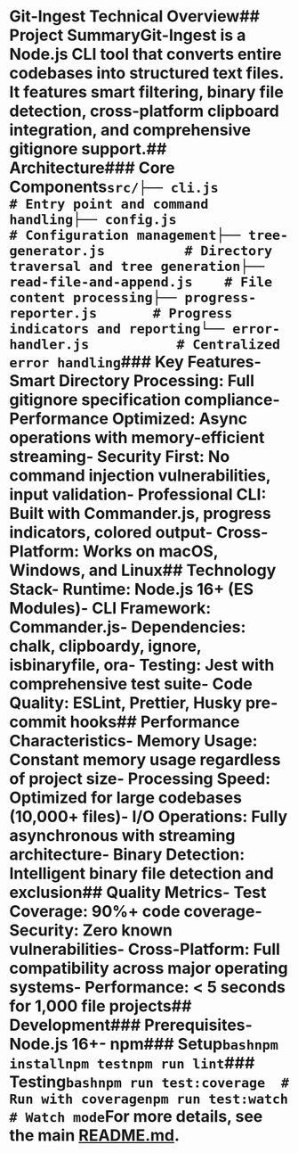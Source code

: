 # Git-Ingest Technical Overview## Project SummaryGit-Ingest is a Node.js CLI tool that converts entire codebases into structured text files. It features smart filtering, binary file detection, cross-platform clipboard integration, and comprehensive gitignore support.## Architecture### Core Components`src/├── cli.js                     # Entry point and command handling├── config.js                  # Configuration management├── tree-generator.js          # Directory traversal and tree generation├── read-file-and-append.js    # File content processing├── progress-reporter.js       # Progress indicators and reporting└── error-handler.js           # Centralized error handling`### Key Features- **Smart Directory Processing**: Full gitignore specification compliance- **Performance Optimized**: Async operations with memory-efficient streaming- **Security First**: No command injection vulnerabilities, input validation- **Professional CLI**: Built with Commander.js, progress indicators, colored output- **Cross-Platform**: Works on macOS, Windows, and Linux## Technology Stack- **Runtime**: Node.js 16+ (ES Modules)- **CLI Framework**: Commander.js- **Dependencies**: chalk, clipboardy, ignore, isbinaryfile, ora- **Testing**: Jest with comprehensive test suite- **Code Quality**: ESLint, Prettier, Husky pre-commit hooks## Performance Characteristics- **Memory Usage**: Constant memory usage regardless of project size- **Processing Speed**: Optimized for large codebases (10,000+ files)- **I/O Operations**: Fully asynchronous with streaming architecture- **Binary Detection**: Intelligent binary file detection and exclusion## Quality Metrics- **Test Coverage**: 90%+ code coverage- **Security**: Zero known vulnerabilities- **Cross-Platform**: Full compatibility across major operating systems- **Performance**: < 5 seconds for 1,000 file projects## Development### Prerequisites- Node.js 16+- npm### Setup`bashnpm installnpm testnpm run lint`### Testing`bashnpm run test:coverage  # Run with coveragenpm run test:watch     # Watch mode`For more details, see the main [README.md](../README.md).
